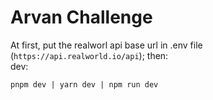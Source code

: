 
# Arvan Challenge
At first, put the realworl api base url in .env file (```https://api.realworld.io/api```); then:
<br/>
dev:
```
pnpm dev | yarn dev | npm run dev 
```
